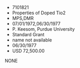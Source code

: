 * 7101821
* Properties of Doped Tio2
* MPS,DMR
* 07/01/1972,06/30/1977
* P. Keesom, Purdue University
* Standard Grant
*   name not available
* 06/30/1977
* USD 72,500.00

NONE